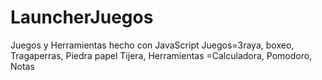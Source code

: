 # LauncherJuegos
Juegos y Herramientas hecho  con JavaScript     Juegos=3raya, boxeo, Tragaperras, Piedra papel Tijera, Herramientas =Calculadora, Pomodoro, Notas
